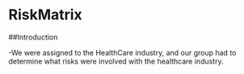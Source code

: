 # RiskMatrix
 
##Introduction

-We were assigned to the HealthCare industry, and our group had to determine what risks were involved with the healthcare industry.
